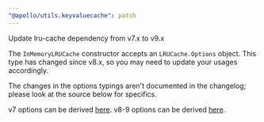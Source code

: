 ```yaml
---
"@apollo/utils.keyvaluecache": patch
---
```


Update lru-cache dependency from v7.x to v9.x

The `InMemoryLRUCache` constructor accepts an `LRUCache.Options` object. This type has changed since v8.x, so you may need to update your usages accordingly.

The changes in the options typings aren't documented in the changelog; please look at the source below for specifics.

v7 options can be derived [here](https://github.com/isaacs/node-lru-cache/blob/7a6f529e2e7c1bc3c81f3ee996267ef2006de492/index.d.ts#L615).
v8-9 options can be derived [here](https://github.com/isaacs/node-lru-cache/blob/88bb31c82d418488a18f1663a2a6383853b632a1/src/index.ts#L763).